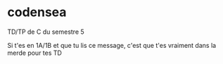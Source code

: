 # codensea

TD/TP de C du semestre 5

Si t'es en 1A/1B et que tu lis ce message, c'est que t'es vraiment dans la merde pour tes TD